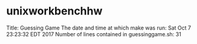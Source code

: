 # unixworkbenchhw
Title: Guessing Game
The date and time at which make was run: Sat Oct 7 23:23:32 EDT 2017
Number of lines contained in guessinggame.sh: 31
